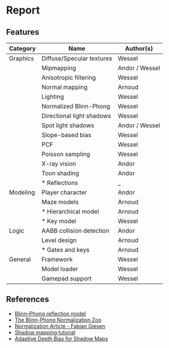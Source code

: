# Report

## Features

|Category|Name                     |Author(s)     |
|--------|-------------------------|--------------|
|Graphics|Diffuse/Specular textures|Wessel        |
|        |Mipmapping               |Andor / Wessel|
|        |Anisotropic filtering    |Wessel        |
|        |Normal mapping           |Arnoud        |
|        |Lighting                 |Wessel        |
|        |Normalized Blinn-Phong   |Wessel        |
|        |Directional light shadows|Wessel        |
|        |Spot light shadows       |Andor / Wessel|
|        |Slope-based bias         |Wessel        |
|        |PCF                      |Wessel        |
|        |Poisson sampling         |Wessel        |
|        |X-ray vision             |Andor         |
|        |Toon shading             |Andor         |
|        |* Reflections            |_             |
|Modeling|Player character         |Andor         |
|        |Maze models              |Arnoud        |
|        |* Hierarchical model     |Arnoud        |
|        |* Key model              |Wessel        |
|Logic   |AABB collision detection |Andor         |
|        |Level design             |Arnoud        |
|        |* Gates and keys         |Arnoud        |
|General |Framework                |Wessel        |
|        |Model loader             |Wessel        |
|        |Gamepad support          |Wessel        |

## References

- [Blinn–Phong reflection model](https://en.wikipedia.org/wiki/Blinn%E2%80%93Phong_reflection_model)
- [The Blinn-Phong Normalization Zoo](http://www.thetenthplanet.de/archives/255)
- [Normalization Article - Fabian Giesen](http://www.farbrausch.de/~fg/stuff/phong.pdf)
- [Shadow mapping tutorial](http://www.opengl-tutorial.org/intermediate-tutorials/tutorial-16-shadow-mapping/)
- [Adaptive Depth Bias for Shadow Maps](http://jcgt.org/published/0003/04/08/paper-lowres.pdf)

